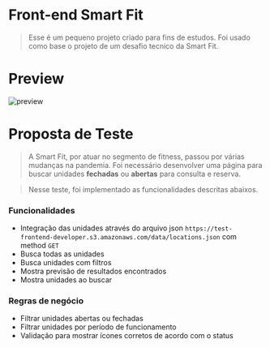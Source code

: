 # Front-end Smart Fit
> Esse é um pequeno projeto criado para fins de estudos. Foi usado como base o projeto de um desafio tecnico da Smart Fit.

# Preview

![preview](https://i.imgur.com/QAY7YAP.png)

# Proposta de Teste
> A Smart Fit, por atuar no segmento de fitness, passou por várias mudanças na pandemia. Foi necessário desenvolver uma página para buscar unidades **fechadas** ou **abertas** para consulta e reserva.

> Nesse teste, foi implementado as funcionalidades descritas abaixos.

### Funcionalidades
- Integração das unidades através do arquivo json `https://test-frontend-developer.s3.amazonaws.com/data/locations.json` com method `GET`
- Busca todas as unidades
- Busca unidades com filtros
- Mostra previsão de resultados encontrados
- Mostra unidades ao buscar

### Regras de negócio
- Filtrar unidades abertas ou fechadas
- Filtrar unidades por período de funcionamento
- Validação para mostrar ícones corretos de acordo com o status
